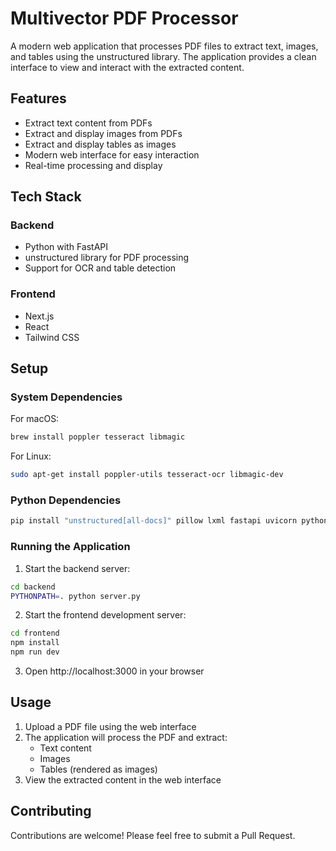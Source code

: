 # Multivector PDF Processor

A modern web application that processes PDF files to extract text, images, and tables using the unstructured library. The application provides a clean interface to view and interact with the extracted content.

## Features

- Extract text content from PDFs
- Extract and display images from PDFs
- Extract and display tables as images
- Modern web interface for easy interaction
- Real-time processing and display

## Tech Stack

### Backend
- Python with FastAPI
- unstructured library for PDF processing
- Support for OCR and table detection

### Frontend
- Next.js
- React
- Tailwind CSS

## Setup

### System Dependencies

For macOS:
```bash
brew install poppler tesseract libmagic
```

For Linux:
```bash
sudo apt-get install poppler-utils tesseract-ocr libmagic-dev
```

### Python Dependencies

```bash
pip install "unstructured[all-docs]" pillow lxml fastapi uvicorn python-multipart
```

### Running the Application

1. Start the backend server:
```bash
cd backend
PYTHONPATH=. python server.py
```

2. Start the frontend development server:
```bash
cd frontend
npm install
npm run dev
```

3. Open http://localhost:3000 in your browser

## Usage

1. Upload a PDF file using the web interface
2. The application will process the PDF and extract:
   - Text content
   - Images
   - Tables (rendered as images)
3. View the extracted content in the web interface

## Contributing

Contributions are welcome! Please feel free to submit a Pull Request.